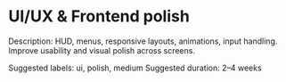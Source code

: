# UI/UX & Frontend polish

Description: HUD, menus, responsive layouts, animations, input handling. Improve usability and visual polish across screens.

Suggested labels: ui, polish, medium
Suggested duration: 2–4 weeks